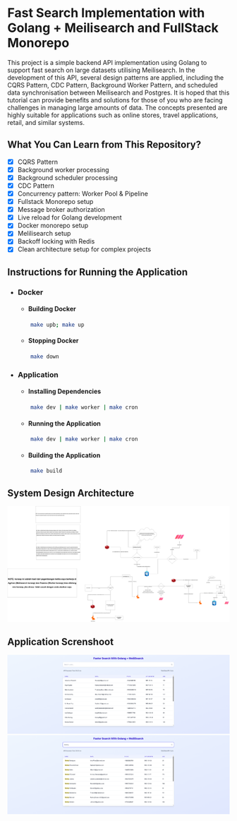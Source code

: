 # Fast Search Implementation with Golang + Meilisearch and FullStack Monorepo

This project is a simple backend API implementation using Golang to support fast search on large datasets utilising Meilisearch. In the development of this API, several design patterns are applied, including the CQRS Pattern, CDC Pattern, Background Worker Pattern, and scheduled data synchronisation between Meilisearch and Postgres. It is hoped that this tutorial can provide benefits and solutions for those of you who are facing challenges in managing large amounts of data. The concepts presented are highly suitable for applications such as online stores, travel applications, retail, and similar systems.

## What You Can Learn from This Repository?

- [x] CQRS Pattern
- [x] Background worker processing
- [x] Background scheduler processing
- [x] CDC Pattern
- [x] Concurrency pattern: Worker Pool & Pipeline
- [x] Fullstack Monorepo setup
- [x] Message broker authorization
- [x] Live reload for Golang development
- [x] Docker monorepo setup
- [x] Melilisearch setup
- [x] Backoff locking with Redis
- [x] Clean architecture setup for complex projects

## Instructions for Running the Application

- ### Docker

    + #### Building Docker
    ```sh
        make upb; make up
    ```
    + #### Stopping Docker
    ```sh
        make down
    ```

- ### Application

   + #### Installing Dependencies
    ```sh
        make dev | make worker | make cron
    ```
   + #### Running the Application
    ```sh
        make dev | make worker | make cron
    ```
   + #### Building the Application
    ```sh
        make build
    ```


## System Design Architecture

![Diagram](Diagram.png)

## Application Screnshoot

![Screenshot1](Screenshot_1.png)
![Screenshot2](Screenshot_2.png)